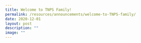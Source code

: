 ```yaml
---
title: Welcome to TNPS Family!
permalink: /resources/announcements/welcome-to-TNPS-family/
date: 2020-12-01
layout: post
description: ""
image: ""
---
```

